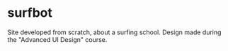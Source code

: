 # surfbot

Site developed from scratch, about a surfing school. Design made during the "Advanced UI Design" course.
